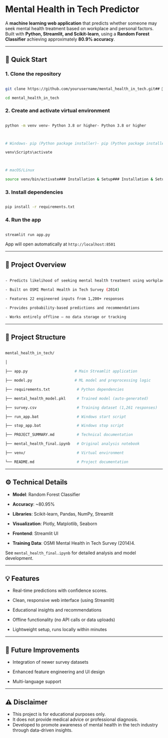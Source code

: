 # Mental Health in Tech Predictor

A **machine learning web application** that predicts whether someone may seek mental health treatment based on workplace and personal factors.  
Built with **Python, Streamlit, and Scikit-learn**, using a **Random Forest Classifier** achieving approximately **80.9% accuracy**.

---

## 🚀 Quick Start



### 1. Clone the repository

```bash

git clone https://github.com/yourusername/mental_health_in_tech.git## 🚀 Quick Start## 🚀 Quick Start

cd mental_health_in_tech

```



### 2. Create and activate virtual environment

```bash

python -m venv venv- Python 3.8 or higher- Python 3.8 or higher



# Windows- pip (Python package installer)- pip (Python package installer)

venv\Scripts\activate



# macOS/Linux

source venv/bin/activate### Installation & Setup### Installation & Setup

```



### 3. Install dependencies

```bash

pip install -r requirements.txt

```  



### 4. Run the app   

```bash

streamlit run app.py 

```



App will open automatically at `http://localhost:8501`

---

## 🧩 Project Overview

   ```bash   

- Predicts likelihood of seeking mental health treatment using workplace and personal data

- Built on OSMI Mental Health in Tech Survey (2014)  

- Features 22 engineered inputs from 1,200+ responses

- Provides probability-based predictions and recommendations   

- Works entirely offline — no data storage or tracking

 ```     

---

## 📁 Project Structure

```bash

mental_health_in_tech/   

│

├── app.py                     # Main Streamlit application   

├── model.py                   # ML model and preprocessing logic

├── requirements.txt            # Python dependencies  

├── mental_health_model.pkl     # Trained model (auto-generated)

├── survey.csv                  # Training dataset (1,261 responses)   

├── run_app.bat                 # Windows start script

├── stop_app.bat                # Windows stop script   

├── PROJECT_SUMMARY.md          # Technical documentation

├── mental_health_final.ipynb   # Original analysis notebook

├── venv/                       # Virtual environment

└── README.md                   # Project documentation

```

---   

## ⚙️ Technical Details



- **Model**: Random Forest Classifier

- **Accuracy**: ~80.95%   

- **Libraries**: Scikit-learn, Pandas, NumPy, Streamlit

- **Visualization**: Plotly, Matplotlib, Seaborn

- **Frontend**: Streamlit UI

- **Training Data**: OSMI Mental Health in Tech Survey (2014)4. 



See `mental_health_final.ipynb` for detailed analysis and model development.   

---

## 💡 Features



- Real-time predictions with confidence scores.

- Clean, responsive web interface (using Streamlit)

- Educational insights and recommendations

- Offline functionality  (no API calls or data uploads)

- Lightweight setup, runs locally within minutes

---

## 🔧 Future Improvements   



- Integration of newer survey datasets   

- Enhanced feature engineering and UI design

- Multi-language support

---

## ⚠️ Disclaimer
   


- This project is for educational purposes only. 
- It does not provide medical advice or professional diagnosis.
- Developed to promote awareness of mental health in the tech industry through data-driven insights.



```

